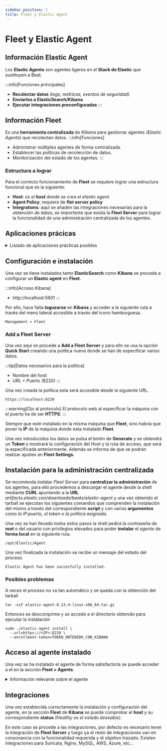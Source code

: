 ```yaml
---
sidebar_position: 2
title: Fleet y Elastic Agent
---
```

# Fleet y Elastic Agent
## Información Elastic Agent
Los **Elastic Agents** son agentes ligeros en el **Stack de Elastic** que sustituyen a Beat.

:::info[Funciones principales]
- **Recolectar datos** *(logs, métricas, eventos de seguridad)*.
- **Enviarlos a ElasticSearch/Kibana**
- **Ejecutar integraciones preconfiguradas**
:::

## Información Fleet
Es una **herramienta centralizada** de *Kibana* para gestionar agentes *(Elastic Agents)* que recolectan datos.
:::info[Funciones]
- Administrar múltiples agentes de forma centralizada.
- Establecer las políticas de recolección de datos.
- Monitorización del estado de los agentes.
:::

### Estructura a lograr
Para el correcto funcionamiento de **Fleet** se requiere lograr una estructura funcional que es la siguiente:
- **Host**: *es el **host** donde se crea el elastic agent.*
- **Agent Policy**: requiere de **flet server policy**
- **Integrations**: aquí se añaden las integraciones necesarias para la obtención de datos, es importante que exista la **Fleet Server** para lograr la funcionalidad de una administración centralizada de los agentes.



## Aplicaciones prácicas
<details>
<summary>
Listado de aplicaciones prácticas posibles
</summary>

- **Agentes instalados en servidores que envian métricas del sistema**: *RAM, uso de la CPU*.
- Uso de **dahsboards** para ver esos datos.
- **Centralización** de los **logs** al ser indexados en elasticsearch.
- Permite **múltiples integraciones**.

</details>


## Configuración e instalación
Una vez se tiene instalados tanto **ElasticSearch** como **Kibana** se procede a configurar un **Elastic agent** en **Fleet**. 

:::info[Acceso Kibana]
- http://localhost:5601
:::

Por ello, hace falta **loguearse** en **Kibana** y acceder a la siguiente ruta a través del menú lateral accesible a través del icono hamburguesa.
```
Management > Fleet
```

### Add a Fleet Server
Una vez aquí se procede a **Add a Fleet Server** y para ello se usa la opción **Quick Start** creando una política nueva donde se han de especificar varios datos.

:::tip[Datos necesarios para la política]
- Nombre del host
- URL + Puerto (8220)
:::

Una vez creada la política esta será accesible desde la siguiente URL.
```
https://localhost:8220
```

:::warning[Ojo al protocolo]
El protocolo web al específicar la máquina con el puerto ha de ser **HTTPS**.
:::

Siempre que esté instalado en la misma máquina que **Fleet**, sino habría que poner la **IP** de la máquina donde esta instalado **Fleet**.

Una vez introducidos los datos se pulsa el botón de **Generate** y se obtendrá un **Token** y mostrará la configuración del Host y la ruta de acceso, que será la específicada anteriormente. Además se informa de que se podrán realizar ajustes en **Fleet Settings**.

## Instalación para la administración centralizada
Se recomienda instalar *Fleet Server* para **centralizar la administración** de los agentes, para ello procedemos a descargar el agente desde la shell mediante **CURL** apuntando a la **URL** *artifacts.elastic.con/downloads/beats/elastic-agent* y una vez obtenido el tarball se ejecutan los siguientes comandos que comprenden la instalación del mismo a través del correspondiente **script** y con varios **argumentos** como *la IP:puerto, el token o la política asignada*.

Una vez se han llevado todos estos pasos la shell pedirá la contraseña de **root** o del usuario con privilegios elevados para poder **instalar** el *agente* de **forma local** en la siguiente ruta.
```
/opt/Elastic/Agent
```
Una vez finalizada la instalación se recibe un mensaje del estado del proceso.
```
Elastic Agent has been succesfully installed.
```

### Posibles problemas
A veces el proceso no va tan automático y se queda con la obtención del tarball
```
tar -xzf elastic-agent-8.13.4-linux-x86_64.tar.gz
```
Entonces se descomprime y se accede a el directorio obtenido para ejecutar la instalación
```
sudo ./elastic-agent install \
  --url=https://<IP>:8220 \
  --enrollment-token=TOKEN_OBTENIDO_CON_KIBANA
```

## Acceso al agente instalado
Una vez se ha instalado el agente de forma satisfactoría se puede acceder a el en la sección **Fleet > Agents**.
<details>
<summary>
Información relevante sobre el agente
</summary>

- **Status**: Healthy, Unhealthy, Updating, Offline, Inactive o Unenrolled.
- **Host**
- **Política del Agente**
- **Uso de CPU**
- **Uso de Memoría**
- **Última actividad**
- **Versión**

</details>


## Integraciones
Una vez establecida correctamente la instalación y configuración del agente, en la sección **Fleet** de **Kibana** se puede comprobar el **host** y su correspondiente **status** *(Healthy es el estado deseable)*.

En este caso se procede a las integraciones, por defecto es necesario tener la integración de **Fleet Server** y luego ya el resto de integraciones van en consonancia con la funcionalidad requerida y el objetivo trazado. Existen integraciones para Suricata, Nginx, MySQL, AWS, Azure, etc...




